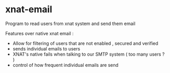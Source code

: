 # xnat-email
Program to read users from xnat system and send them email

Features over native xnat email : 

- Allow for filtering of users that are not enabled , secured and verified
- sends individual emails to users 
- XNAT's native fails when talking to our SMTP system ( too many users ? )
- control of how frequent individual emails are send
